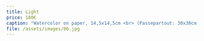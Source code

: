 ```yaml
---
title: Light
price: 180€
caption: "Watercolor on paper, 14,5x14,5cm <br> (Passepartout: 30x30cm)"
file: /assets/images/06.jpg
---
```

